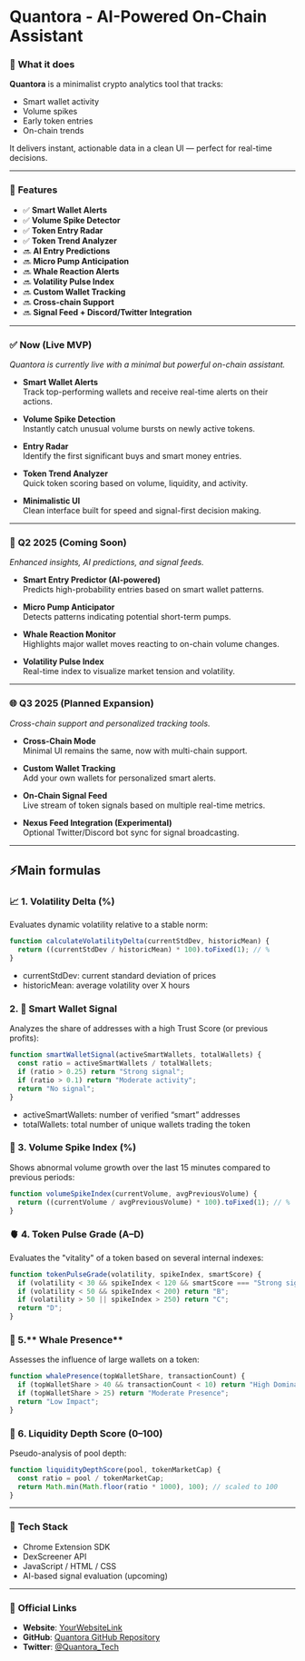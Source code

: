 # **Quantora** - AI-Powered On-Chain Assistant

### 🚀 **What it does**

**Quantora** is a minimalist crypto analytics tool that tracks:

- Smart wallet activity  
- Volume spikes  
- Early token entries  
- On-chain trends

It delivers instant, actionable data in a clean UI — perfect for real-time decisions.

---

### 🔮 **Features**

- ✅ **Smart Wallet Alerts**
- ✅ **Volume Spike Detector**
- ✅ **Token Entry Radar**
- ✅ **Token Trend Analyzer**
- 🔜 **AI Entry Predictions**
- 🔜 **Micro Pump Anticipation**
- 🔜 **Whale Reaction Alerts**
- 🔜 **Volatility Pulse Index**
- 🔜 **Custom Wallet Tracking**
- 🔜 **Cross-chain Support**
- 🔜 **Signal Feed + Discord/Twitter Integration**

---

### ✅ **Now (Live MVP)**

*Quantora is currently live with a minimal but powerful on-chain assistant.*

- **Smart Wallet Alerts**  
  Track top-performing wallets and receive real-time alerts on their actions.

- **Volume Spike Detection**  
  Instantly catch unusual volume bursts on newly active tokens.

- **Entry Radar**  
  Identify the first significant buys and smart money entries.

- **Token Trend Analyzer**  
  Quick token scoring based on volume, liquidity, and activity.

- **Minimalistic UI**  
  Clean interface built for speed and signal-first decision making.

---

### 🚧 **Q2 2025 (Coming Soon)**

*Enhanced insights, AI predictions, and signal feeds.*

- **Smart Entry Predictor (AI-powered)**  
  Predicts high-probability entries based on smart wallet patterns.

- **Micro Pump Anticipator**  
  Detects patterns indicating potential short-term pumps.

- **Whale Reaction Monitor**  
  Highlights major wallet moves reacting to on-chain volume changes.

- **Volatility Pulse Index**  
  Real-time index to visualize market tension and volatility.

---

### 🌐 **Q3 2025 (Planned Expansion)**

*Cross-chain support and personalized tracking tools.*

- **Cross-Chain Mode**  
  Minimal UI remains the same, now with multi-chain support.

- **Custom Wallet Tracking**  
  Add your own wallets for personalized smart alerts.

- **On-Chain Signal Feed**  
  Live stream of token signals based on multiple real-time metrics.

- **Nexus Feed Integration (Experimental)**  
  Optional Twitter/Discord bot sync for signal broadcasting.

---
##  ⚡**Main formulas**
### 📈 **1. Volatility Delta (%)**

Evaluates dynamic volatility relative to a stable norm:
```javascript
function calculateVolatilityDelta(currentStdDev, historicMean) {
  return ((currentStdDev / historicMean) * 100).toFixed(1); // % 
}
```
- currentStdDev: current standard deviation of prices
- historicMean: average volatility over X hours

### 2. 🧠 **Smart Wallet Signal**
Analyzes the share of addresses with a high Trust Score (or previous profits):
```javascript
function smartWalletSignal(activeSmartWallets, totalWallets) {
  const ratio = activeSmartWallets / totalWallets;
  if (ratio > 0.25) return "Strong signal";
  if (ratio > 0.1) return "Moderate activity";
  return "No signal";
}
```
- activeSmartWallets: number of verified “smart” addresses
- totalWallets: total number of unique wallets trading the token

### 🔄 3. **Volume Spike Index (%)**
Shows abnormal volume growth over the last 15 minutes compared to previous periods:
```javascript
function volumeSpikeIndex(currentVolume, avgPreviousVolume) {
  return ((currentVolume / avgPreviousVolume) * 100).toFixed(1); // % 
}
```

### 🫀 4. **Token Pulse Grade (A–D)**
Evaluates the "vitality" of a token based on several internal indexes:
```javascript
function tokenPulseGrade(volatility, spikeIndex, smartScore) {
  if (volatility < 30 && spikeIndex < 120 && smartScore === "Strong signal") return "A";
  if (volatility < 50 && spikeIndex < 200) return "B";
  if (volatility > 50 || spikeIndex > 250) return "C";
  return "D";
}
```

### 🔎 5.** Whale Presence**
Assesses the influence of large wallets on a token:
```javascript
function whalePresence(topWalletShare, transactionCount) {
  if (topWalletShare > 40 && transactionCount < 10) return "High Dominance";
  if (topWalletShare > 25) return "Moderate Presence";
  return "Low Impact";
}
```

### 🧪 6. **Liquidity Depth Score (0–100)**
Pseudo-analysis of pool depth:
```javascript
function liquidityDepthScore(pool, tokenMarketCap) {
  const ratio = pool / tokenMarketCap;
  return Math.min(Math.floor(ratio * 1000), 100); // scaled to 100
}
```

---

### 🧪 **Tech Stack**
- Chrome Extension SDK
- DexScreener API
- JavaScript / HTML / CSS
- AI-based signal evaluation (upcoming)

---
### 📎 **Official Links**

- **Website**: [YourWebsiteLink](https://www.example.com)
- **GitHub**: [Quantora GitHub Repository](https://github.com/yourusername/quantora)
- **Twitter**: [@Quantora_Tech](https://twitter.com/Quantora_Tech)

